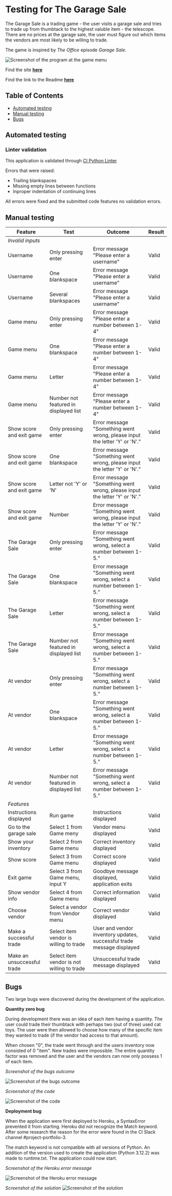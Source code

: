 # Testing for The Garage Sale
The Garage Sale is a trading game - the user visits a garage sale and tries to
trade up from thumbtack to the highest valuble item - the telescope. There are 
no prices at the garage sale, the user must figure out which items the vendors are 
most likely to be willing to trade.

The game is inspired by *The Office* episode *Garage Sale*.


![Screenshot of the program at the game menu](assets/images/the_garage_sale_site_img.png)


Find the site [**here**](https://the-garage-sale-60683b5891c9.herokuapp.com/)

Find the link to the Readme [**here**](README.md)

## Table of Contents
* [Automated testing](#automated-testing)
* [Manual testing](#manual-testing)
* [Bugs](#bugs)

## Automated testing
### Linter validation
This application is validated through [CI Python Linter](https://pep8ci.herokuapp.com/)

Errors that were raised:
* Trailing blankspaces
* Missing empty lines between functions
* Inproper indentation of continuing lines

All errors were fixed and the submitted code features no validation errors.
## Manual testing
|Feature|Test|Outcome|Result|
|---|---|---|---|
|*Invalid inputs*||||
|Username|Only pressing enter|Error message "Please enter a username"|Valid|
|Username|One blankspace|Error message "Please enter a username"|Valid|
|Username|Several blankspaces|Error message "Please enter a username"|Valid|
|Game menu|Only pressing enter|Error message "Please enter a number between 1-4"|Valid|
|Game menu|One blankspace|Error message "Please enter a number between 1-4"|Valid|
|Game menu|Letter|Error message "Please enter a number between 1-4"|Valid|
|Game menu|Number not featured in displayed list|Error message "Please enter a number between 1-4"|Valid|
|Show score and exit game|Only pressing enter|Error message "Something went wrong, please input the letter 'Y' or 'N'."|Valid|
|Show score and exit game|One blankspace|Error message "Something went wrong, please input the letter 'Y' or 'N'."|Valid|
|Show score and exit game|Letter not 'Y' or 'N'|Error message "Something went wrong, please input the letter 'Y' or 'N'."|Valid|
|Show score and exit game|Number|Error message "Something went wrong, please input the letter 'Y' or 'N'."|Valid|
|The Garage Sale|Only pressing enter|Error message "Something went wrong, select a number between 1-5."|Valid|
|The Garage Sale|One blankspace|Error message "Something went wrong, select a number between 1-5."|Valid|
|The Garage Sale|Letter|Error message "Something went wrong, select a number between 1-5."|Valid|
|The Garage Sale|Number not featured in displayed list|Error message "Something went wrong, select a number between 1-5."|Valid|
|At vendor|Only pressing enter|Error message "Something went wrong, select a number between 1-5."|Valid|
|At vendor|One blankspace|Error message "Something went wrong, select a number between 1-5."|Valid|
|At vendor|Letter|Error message "Something went wrong, select a number between 1-5."|Valid|
|At vendor|Number not featured in displayed list|Error message "Something went wrong, select a number between 1-5."|Valid|
|*Features*||||
|Instructions displayed|Run game|Instructions displayed|Valid|
|Go to the garage sale|Select 1 from Game meny|Vendor menu displayed|Valid|
|Show your inventory|Select 2 from Game menu|Correct inventory displayed|Valid|
|Show score|Select 3 from Game menu|Correct score displayed|Valid|
|Exit game|Select 3 from Game menu, input Y|Goodbye message displayed, application exits|Valid|
|Show vendor info|Select 4 from Game menu|Correct information displayed|Valid|
|Choose vendor|Select a vendor from Vendor menu|Correct vendor displayed|Valid|
|Make a successful trade|Select item vendor is willing to trade|User and vendor inventory updates, successful trade message displayed|Valid|
|Make an unsuccessful trade|Select item vendor is not willing to trade|Unsuccessful trade message displayed|Valid|
## Bugs
Two large bugs were discovered during the development of the application.

**Quantity zero bug**

During development there was an idea of each item having a quantity. The user could trade their thumbtack with perhaps two (out of three) used cat toys. The user were then allowed to choose how many of the specific item they wanted to trade (if the vendor had access to that amount).

When chosen "0", the trade went through and the users inventory now consisted of 0 "item". New trades were impossible. The entire quantity factor was removed and the user and the vendors can now only possess 1 of each item.

*Screenshot of the bugs outcome*

![Screenshot of the bugs outcome](assets/images/inventory_zero_bug.png)

*Screenshot of the code*

![Screenshot of the code](assets/images/inventory_zero_bug_2.png)

**Deployment bug**

When the application were first deployed to Heroku, a SyntaxError prevented it from starting. Heroku did not recognize the Match keyword. After some research the reason for the error were found in the CI Slack channel #project-portfolio-3.

The match keyword is not compatible with all versions of Python. An addition of the version used to create the application (Python 3.12.2) was made to runtime.txt. The application could now start.

*Screenshot of the Heroku error message*

![Screenshot of the Heroku error message](assets/images/deployment_bug_match.png)

*Screenshot of the solution*
![Screenshot of the solution](assets/images/deployment_bug_2.png)